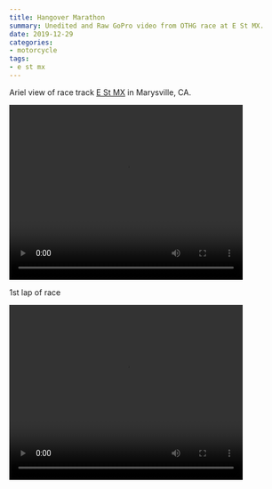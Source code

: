 ```yaml
---
title: Hangover Marathon
summary: Unedited and Raw GoPro video from OTHG race at E St MX.
date: 2019-12-29
categories:
- motorcycle
tags:
- e st mx
---
```


Ariel view of race track [E St MX](http://estreetmxpark.com) in Marysville, CA.  

<video width="420" height="315" controls>
  <source src="https://s3-us-west-1.amazonaws.com/mikejobrienmedia/20191228_DJI_0076.MP4" type="video/mp4">
</video>
<br>

1st lap of race

<video width="420" height="315" controls>
  <source src="https://s3-us-west-1.amazonaws.com/mikejobrienmedia/20191229-GOPR0880-1.MP4" type="video/mp4">
</video>
<br>
